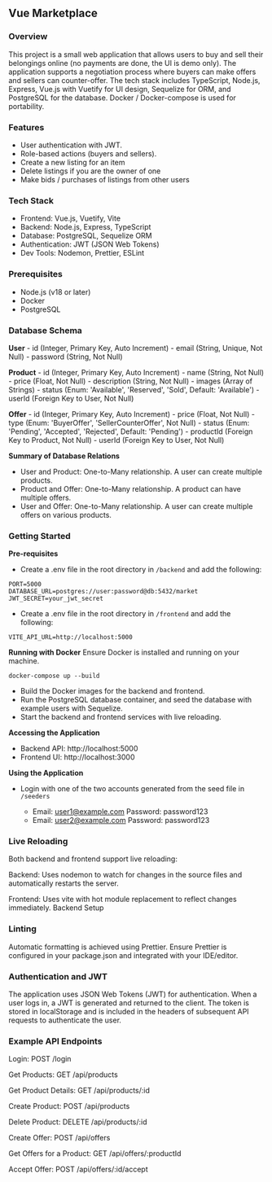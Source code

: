 ## Vue Marketplace

### Overview

This project is a small web application that allows users to buy and sell their belongings online (no payments are done, the UI is demo only). The application supports a negotiation process where buyers can make offers and sellers can counter-offer. The tech stack includes TypeScript, Node.js, Express, Vue.js with Vuetify for UI design, Sequelize for ORM, and PostgreSQL for the database. Docker / Docker-compose is used for portability.

### Features

- User authentication with JWT.
- Role-based actions (buyers and sellers).
- Create a new listing for an item
- Delete listings if you are the owner of one
- Make bids / purchases of listings from other users

### Tech Stack

- Frontend: Vue.js, Vuetify, Vite
- Backend: Node.js, Express, TypeScript
- Database: PostgreSQL, Sequelize ORM
- Authentication: JWT (JSON Web Tokens)
- Dev Tools: Nodemon, Prettier, ESLint

### Prerequisites

- Node.js (v18 or later)
- Docker
- PostgreSQL

### Database Schema

**User** - id (Integer, Primary Key, Auto Increment) - email (String, Unique, Not Null) - password (String, Not Null)

**Product** - id (Integer, Primary Key, Auto Increment) - name (String, Not Null) - price (Float, Not Null) - description (String, Not Null) - images (Array of Strings) - status (Enum: 'Available', 'Reserved', 'Sold', Default: 'Available') - userId (Foreign Key to User, Not Null)

**Offer** - id (Integer, Primary Key, Auto Increment) - price (Float, Not Null) - type (Enum: 'BuyerOffer', 'SellerCounterOffer', Not Null) - status (Enum: 'Pending', 'Accepted', 'Rejected', Default: 'Pending') - productId (Foreign Key to Product, Not Null) - userId (Foreign Key to User, Not Null)

**Summary of Database Relations**

- User and Product: One-to-Many relationship. A user can create multiple products.
- Product and Offer: One-to-Many relationship. A product can have multiple offers.
- User and Offer: One-to-Many relationship. A user can create multiple offers on various products.

### Getting Started

**Pre-requisites**

- Create a .env file in the root directory in `/backend` and add the following:

```
PORT=5000
DATABASE_URL=postgres://user:password@db:5432/market
JWT_SECRET=your_jwt_secret
```

- Create a .env file in the root directory in `/frontend` and add the following:

```
VITE_API_URL=http://localhost:5000
```

**Running with Docker**
Ensure Docker is installed and running on your machine.

`docker-compose up --build`

- Build the Docker images for the backend and frontend.
- Run the PostgreSQL database container, and seed the database with example users with Sequelize.
- Start the backend and frontend services with live reloading.

**Accessing the Application**

- Backend API: http://localhost:5000
- Frontend UI: http://localhost:3000

**Using the Application**

- Login with one of the two accounts generated from the seed file in `/seeders`

  - Email: user1@example.com
    Password: password123
  - Email: user2@example.com
    Password: password123

### Live Reloading

Both backend and frontend support live reloading:

Backend: Uses nodemon to watch for changes in the source files and automatically restarts the server.

Frontend: Uses vite with hot module replacement to reflect changes immediately.
Backend Setup

### Linting

Automatic formatting is achieved using Prettier. Ensure Prettier is configured in your package.json and integrated with your IDE/editor.

### Authentication and JWT

The application uses JSON Web Tokens (JWT) for authentication. When a user logs in, a JWT is generated and returned to the client. The token is stored in localStorage and is included in the headers of subsequent API requests to authenticate the user.

### Example API Endpoints

Login: POST /login

Get Products: GET /api/products

Get Product Details: GET /api/products/:id

Create Product: POST /api/products

Delete Product: DELETE /api/products/:id

Create Offer: POST /api/offers

Get Offers for a Product: GET /api/offers/:productId

Accept Offer: POST /api/offers/:id/accept
